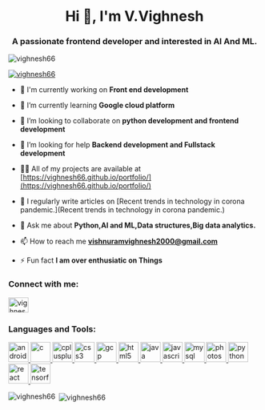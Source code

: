 <h1 align="center">Hi 👋, I'm V.Vighnesh</h1>
<h3 align="center">A passionate frontend developer and interested in AI And ML.</h3>

<p align="left"> <img src="https://komarev.com/ghpvc/?username=vighnesh66&label=Profile%20views&color=0e75b6&style=flat" alt="vighnesh66" /> </p>

<p align="left"> <a href="https://github.com/ryo-ma/github-profile-trophy"><img src="https://github-profile-trophy.vercel.app/?username=vighnesh66" alt="vighnesh66" /></a> </p>

- 🔭 I'm currently working on **Front end development**

- 🌱 I’m currently learning **Google cloud platform**

- 👯 I’m looking to collaborate on **python development and frontend development**

- 🤝 I’m looking for help **Backend development and Fullstack development**

- 👨‍💻 All of my projects are available at [https://vighnesh66.github.io/portfolio/](https://vighnesh66.github.io/portfolio/)

- 📝 I regularly write articles on [Recent trends in technology in corona pandemic.](Recent trends in technology in corona pandemic.)

- 💬 Ask me about **Python,AI and ML,Data structures,Big data analytics.**

- 📫 How to reach me **vishnuramvighnesh2000@gmail.com**

- ⚡ Fun fact **I am over enthusiatic on Things**

<h3 align="left">Connect with me:</h3>
<p align="left">
<a href="https://linkedin.com/in/vighnesh-v-490497196/" target="blank"><img align="center" src="https://cdn.jsdelivr.net/npm/simple-icons@3.0.1/icons/linkedin.svg" alt="vighnesh-v-490497196/" height="30" width="40" /></a>
</p>

<h3 align="left">Languages and Tools:</h3>
<p align="left"> <a href="https://developer.android.com" target="_blank"> <img src="https://devicons.github.io/devicon/devicon.git/icons/android/android-original-wordmark.svg" alt="android" width="40" height="40"/> </a> <a href="https://www.cprogramming.com/" target="_blank"> <img src="https://devicons.github.io/devicon/devicon.git/icons/c/c-original.svg" alt="c" width="40" height="40"/> </a> <a href="https://www.w3schools.com/cpp/" target="_blank"> <img src="https://devicons.github.io/devicon/devicon.git/icons/cplusplus/cplusplus-original.svg" alt="cplusplus" width="40" height="40"/> </a> <a href="https://www.w3schools.com/css/" target="_blank"> <img src="https://devicons.github.io/devicon/devicon.git/icons/css3/css3-original-wordmark.svg" alt="css3" width="40" height="40"/> </a> <a href="https://cloud.google.com" target="_blank"> <img src="https://www.vectorlogo.zone/logos/google_cloud/google_cloud-icon.svg" alt="gcp" width="40" height="40"/> </a> <a href="https://www.w3.org/html/" target="_blank"> <img src="https://devicons.github.io/devicon/devicon.git/icons/html5/html5-original-wordmark.svg" alt="html5" width="40" height="40"/> </a> <a href="https://www.java.com" target="_blank"> <img src="https://devicons.github.io/devicon/devicon.git/icons/java/java-original-wordmark.svg" alt="java" width="40" height="40"/> </a> <a href="https://developer.mozilla.org/en-US/docs/Web/JavaScript" target="_blank"> <img src="https://devicons.github.io/devicon/devicon.git/icons/javascript/javascript-original.svg" alt="javascript" width="40" height="40"/> </a> <a href="https://www.mysql.com/" target="_blank"> <img src="https://devicons.github.io/devicon/devicon.git/icons/mysql/mysql-original-wordmark.svg" alt="mysql" width="40" height="40"/> </a> <a href="https://www.photoshop.com/en" target="_blank"> <img src="https://devicons.github.io/devicon/devicon.git/icons/photoshop/photoshop-plain.svg" alt="photoshop" width="40" height="40"/> </a> <a href="https://www.python.org" target="_blank"> <img src="https://devicons.github.io/devicon/devicon.git/icons/python/python-original.svg" alt="python" width="40" height="40"/> </a> <a href="https://reactjs.org/" target="_blank"> <img src="https://devicons.github.io/devicon/devicon.git/icons/react/react-original-wordmark.svg" alt="react" width="40" height="40"/> </a> <a href="https://www.tensorflow.org" target="_blank"> <img src="https://www.vectorlogo.zone/logos/tensorflow/tensorflow-icon.svg" alt="tensorflow" width="40" height="40"/> </a> </p>

<p><img align="left" src="https://github-readme-stats.vercel.app/api/top-langs?username=vighnesh66&show_icons=true&locale=en&layout=compact" alt="vighnesh66" /></p>

<p>&nbsp;<img align="center" src="https://github-readme-stats.vercel.app/api?username=vighnesh66&show_icons=true&locale=en" alt="vighnesh66" /></p>



